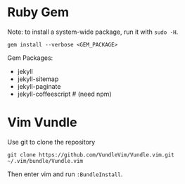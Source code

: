 Ruby Gem
========

Note: to install a system-wide package, run it with `sudo -H`.

    gem install --verbose <GEM_PACKAGE>

Gem Packages:
  - jekyll
  - jekyll-sitemap
  - jekyll-paginate
  - jekyll-coffeescript    # (need npm)



Vim Vundle
==========

Use git to clone the repository

    git clone https://github.com/VundleVim/Vundle.vim.git ~/.vim/bundle/Vundle.vim

Then enter vim and run `:BundleInstall`.
